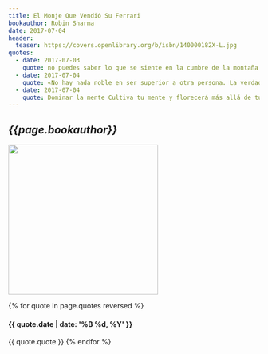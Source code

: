 ```yaml
---
title: El Monje Que Vendió Su Ferrari
bookauthor: Robin Sharma
date: 2017-07-04
header:
  teaser: https://covers.openlibrary.org/b/isbn/140000182X-L.jpg
quotes:
  - date: 2017-07-03
    quote: no puedes saber lo que se siente en la cumbre de la montaña si antes no has visitado el más hondo de los valles. ¿Entiendes?
  - date: 2017-07-04
    quote: «No hay nada noble en ser superior a otra persona. La verdadera nobleza radica en ser superior a tu antiguo yo.»
  - date: 2017-07-04
    quote: Dominar la mente Cultiva tu mente y florecerá más allá de tus expectativas. La calidad de la vida viene determinada por la calidad de los pensamientos. No existen los errores, sólo las lecciones. Considerar los reveses como oportunidades de expansión personal y crecimiento espiritual • El Corazón de la Rosa • Pensamiento Opuesto • El Secreto del Lago El secreto de la felicidad es simple&#58; averigua qué es lo que te gusta hacer y dirige todas tus energías hacia ello. Haciendo esto, la abundancia iluminará tu vida y todos tus deseos se cumplirán sin esfuerzo.
---
```

## *{{page.bookauthor}}*

<img width="300" src="{{ page.header.teaser }}"/>

{% for quote in page.quotes reversed %}
#### {{ quote.date | date: '%B %d, %Y' }}
{{ quote.quote }}
{% endfor %}
